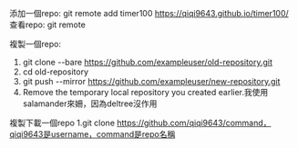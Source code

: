 添加一個repo:   git remote add timer100 https://qiqi9643.github.io/timer100/
查看repo:  git remote

複製一個repo: 
  1. git clone --bare https://github.com/exampleuser/old-repository.git
  2. cd old-repository
  3. git push --mirror https://github.com/exampleuser/new-repository.git
  4. Remove the temporary local repository you created earlier.我使用salamander來姍，因為deltree沒作用


複製下載一個repo
  1.git clone https://github.com/qiqi9643/command，qiqi9643是username，command是repo名稱
